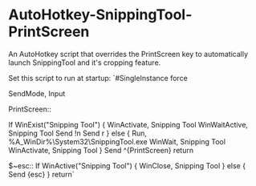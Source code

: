 # AutoHotkey-SnippingTool-PrintScreen
An AutoHotkey script that overrides the PrintScreen key to automatically launch SnippingTool and it's cropping feature.


Set this script to run at startup:
`#SingleInstance force

SendMode, Input

PrintScreen::

If WinExist("Snipping Tool")
{
	WinActivate, Snipping Tool
	WinWaitActive, Snipping Tool
	Send !n
	Send r
}
else
{
	Run, %A_WinDir%\System32\SnippingTool.exe
	WinWait, Snipping Tool
	WinActivate, Snipping Tool
}
Send ^{PrintScreen}
return

$~esc::
If WinActive("Snipping Tool")
{
	WinClose, Snipping Tool
}
else
{
	Send {esc}
}
return`
